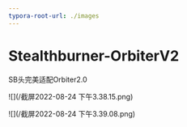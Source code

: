 ```yaml
---
typora-root-url: ./images
---
```


# Stealthburner-OrbiterV2
SB头完美适配Orbiter2.0



![](/截屏2022-08-24 下午3.38.15.png)



![](/截屏2022-08-24 下午3.39.08.png)
